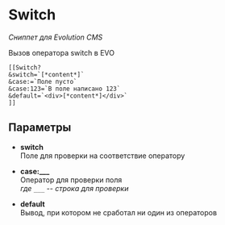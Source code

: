 # Switch

_Сниппет для Evolution CMS_

Вызов оператора switch в EVO

```
[[Switch?
&switch=`[*content*]`
&case:=`Поле пусто`
&case:123=`В поле написано 123`
&default=`<div>[*content*]</div>`
]]
```

## Параметры

- **switch**<br>
  Поле для проверки на соответствие оператору

- **case:___**<br>
  Оператор для проверки поля<br>
  _где `___` -- строка для проверки_

- **default**<br>
  Вывод, при котором не сработал ни один из операторов
